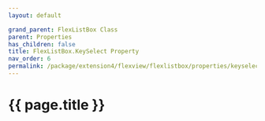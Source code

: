 ```yaml
---
layout: default

grand_parent: FlexListBox Class
parent: Properties
has_children: false
title: FlexListBox.KeySelect Property
nav_order: 6
permalink: /package/extension4/flexview/flexlistbox/properties/keyselect
---
```

# {{ page.title }}